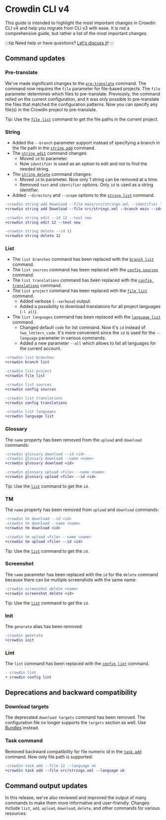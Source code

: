 # Crowdin CLI v4

This guide is intended to highlight the most important changes in Crowdin CLI v4 and help you migrate from CLI v3 with ease. It is not a comprehensive guide, but rather a list of the most important changes.

:::tip
Need help or have questions? [Let's discuss it](https://github.com/crowdin/crowdin-cli/discussions/781)!
:::

## Command updates

### Pre-translate

We've made significant changes to the [`pre-translate`](/commands/crowdin-pre-translate) command. The command now requires the `file` parameter for file-based projects. The `file` parameter determines which files to pre-translate. Previously, the command relied on the current configuration, and it was only possible to pre-translate the files that matched the configuration patterns. Now you can specify any file(s) in the Crowdin project to pre-translate.

Tip: Use the [`file list`](/commands/crowdin-file-list) command to get the file paths in the current project.

### String

* Added the `--branch` parameter support instead of specifying a branch in the file path in the [`string add`](/commands/crowdin-string-add) command.
* The [`string edit`](/commands/crowdin-string-edit) command changes:
  * Moved `id` to parameter.
  * Now `identifier` is used as an option to edit and not to find the needed string.
* The [`string delete`](/commands/crowdin-string-delete) command changes:
  * Moved `id` to parameter. Now only 1 string can be removed at a time.
  * Removed `text` and `identifier` options. Only `id` is used as a string identifier.
* Added `--directory` and `--scope` options to the [`string list`](/commands/crowdin-string-list) command.

```diff
-crowdin string add Download --file main/src/strings.xml --identifier "download"
+crowdin string add Download --file src/strings.xml --branch main --identifier "download"

-crowdin string edit --id 12 --text new
+crowdin string edit 12 --text new

-crowdin string delete --id 12
+crowdin string delete 12
```

### List

* The `list branches` command has been replaced with the [`branch list`](/commands/crowdin-branch-list) command.
* The `list sources` command has been replaced with the [`config sources`](/commands/crowdin-config-sources) command.
* The `list translations` command has been replaced with the [`config translations`](/commands/crowdin-config-translations) command.
* The `list project` command has been replaced with the [`file list`](/commands/crowdin-file-list) command.
  * Added verbose (`--verbose`) output.
  * Added a possibility to download translations for all project languages (`-l all`).
* The `list languages` command has been replaced with the [`language list`](/commands/crowdin-language-list) command.
  * Changed default `code` for list command. Now it's `id` instead of `two_letters_code`. It's more convenient since the `id` is used for the `--language` parameter in various commands.
  * Added a new parameter `--all` which allows to list all languages for the current account.

```diff
-crowdin list branches
+crowdin branch list

-crowdin list project
+crowdin file list

-crowdin list sources
+crowdin config sources

-crowdin list translations
+crowdin config translations

-crowdin list languages
+crowdin language list
```

### Glossary

The `name` property has been removed from the `upload` and `download` commands:

```diff
-crowdin glossary download --id <id>
-crowdin glossary download --name <name>
+crowdin glossary download <id>

-crowdin glossary upload <file> --name <name>
+crowdin glossary upload <file> --id <id>
```

Tip: Use the [`list`](/commands/crowdin-glossary-list) command to get the `id`.

### TM

The `name` property has been removed from `upload` and `download` commands:

```diff
-crowdin tm download --id <id>
-crowdin tm download --name <name>
+crowdin tm download <id>

-crowdin tm upload <file> --name <name>
+crowdin tm upload <file> --id <id>
```

Tip: Use the [`list`](/commands/crowdin-tm-list) command to get the `id`.

### Screenshot

The `name` parameter has been replaced with the `id` for the `delete` command because there can be multiple screenshots with the same name:

```diff
-crowdin screenshot delete <name>
+crowdin screenshot delete <id>
```

Tip: Use the [`list`](/commands/crowdin-screenshot-list) command to get the `id`.

### Init

The `generate` alias has been removed:

```diff
-crowdin generate
+crowdin init
```

### Lint

The `lint` command has been replaced with the [`config lint`](/commands/crowdin-config-lint) command.

```diff
- crowdin lint
+ crowdin config lint
```

## Deprecations and backward compatibility

### Download targets

The deprecated `download targets` command has been removed. The configuration file no longer supports the `targets` section as well. Use [Bundles](/commands/crowdin-bundle) instead.

### Task command

Removed backward compatibility for file numeric id in the [`task add`](/commands/crowdin-task-add) command. Now only file path is supported:

```diff
-crowdin task add --file 12 --language uk
+crowdin task add --file src/strings.xml --language uk
```

## Command output updates

In this release, we've also reviewed and improved the output of many commands to make them more informative and user-friendly. Changes include `list`, `add`, `upload`, `download`, `delete`, and other commands for various resources.
